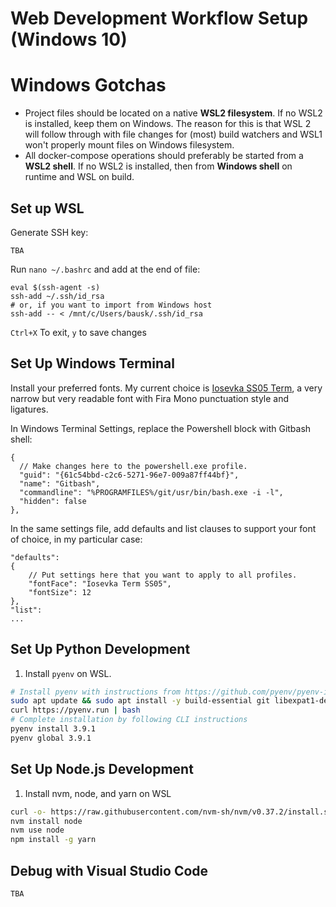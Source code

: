# Web Development Workflow Setup (Windows 10)

# Windows Gotchas

- Project files should be located on a native **WSL2 filesystem**. If no WSL2 is installed, keep them on Windows. The reason for this is that WSL 2 will follow through with file changes for (most) build watchers and WSL1 won't properly mount files on Windows filesystem.
- All docker-compose operations should preferably be started from a **WSL2 shell**. If no WSL2 is installed, then from **Windows shell** on runtime and WSL on build.


## Set up WSL

Generate SSH key:
```
TBA
```

Run `nano ~/.bashrc` and add at the end of file:

```
eval $(ssh-agent -s)
ssh-add ~/.ssh/id_rsa
# or, if you want to import from Windows host
ssh-add -- < /mnt/c/Users/bausk/.ssh/id_rsa
```

`Ctrl+X` To exit, `y` to save changes

## Set Up Windows Terminal

Install your preferred fonts. My current choice is [Iosevka SS05 Term](https://github.com/be5invis/Iosevka/releases), a very narrow but very readable font with Fira Mono punctuation style and ligatures.

In Windows Terminal Settings, replace the Powershell block with Gitbash shell:
```
{
  // Make changes here to the powershell.exe profile.
  "guid": "{61c54bbd-c2c6-5271-96e7-009a87ff44bf}",
  "name": "Gitbash",
  "commandline": "%PROGRAMFILES%/git/usr/bin/bash.exe -i -l",
  "hidden": false
},
```

In the same settings file, add defaults and list clauses to support your font of choice, in my particular case:

```
"defaults":
{
    // Put settings here that you want to apply to all profiles.
    "fontFace": "Iosevka Term SS05",
    "fontSize": 12
},
"list":
...
```

## Set Up Python Development

1. Install `pyenv` on WSL.

``` bash
# Install pyenv with instructions from https://github.com/pyenv/pyenv-installer, currently:
sudo apt update && sudo apt install -y build-essential git libexpat1-dev libssl-dev zlib1g-dev libncurses5-dev libbz2-dev liblzma-dev libsqlite3-dev libffi-dev tcl-dev linux-headers-generic libgdbm-dev libreadline-dev tk tk-dev
curl https://pyenv.run | bash
# Complete installation by following CLI instructions
pyenv install 3.9.1
pyenv global 3.9.1

```

## Set Up Node.js Development

1. Install nvm, node, and yarn on WSL

``` bash
curl -o- https://raw.githubusercontent.com/nvm-sh/nvm/v0.37.2/install.sh | bash
nvm install node
nvm use node
npm install -g yarn
```

## Debug with Visual Studio Code

```
TBA
```
